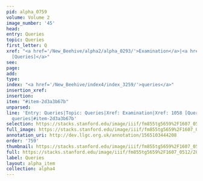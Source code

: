 ```yaml
---
pid: alpha_0759
volume: Volume 2
image_number: '45'
head: 
entry: Queries
topic: Queries
first_letter: Q
xref: "<a href='/New_Beehive/alpha2/alpha_0293/'>Examination</a>|<a href='/New_Beehive/toc_vol2/toc2_205/'>1058
  [Queries]</a>"
see: 
page: 
add: 
type: 
index: "<a href='/New_Beehive/index4/index_3259/'>queries</a>"
insertion_xref: 
insertion: 
item: "#item-2d3a3b67b"
unparsed: 
line: 'Entry: Queries|Topic: Queries|Xref: Examination|Xref: 1058 [Queries]|Index:
  queries|#item-2d3a3b67b'
selection: https://stacks.stanford.edu/image/iiif/fm855tg5659%2F1607_0512/285,1754,3084,668/full/0/default.jpg
full_image: https://stacks.stanford.edu/image/iiif/fm855tg5659%2F1607_0512/full/full/0/default.jpg
annotation_uri: http://dev.llgc.org.uk/annotation/1565103444208
order: '759'
thumbnail: https://stacks.stanford.edu/image/iiif/fm855tg5659%2F1607_0512/285,1754,600,180/250,/0/default.jpg
full: https://stacks.stanford.edu/image/iiif/fm855tg5659%2F1607_0512/285,1754,3084,668/full/0/default.jpg
label: Queries
layout: alpha_item
collection: alpha4
---
```

